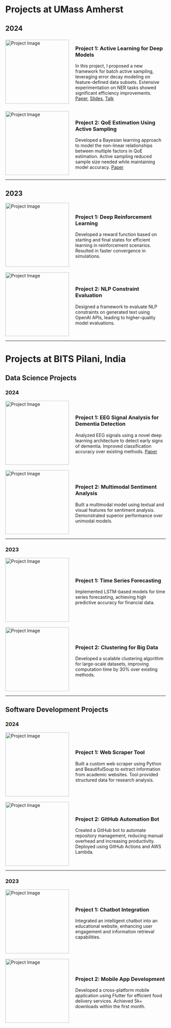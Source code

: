 <!DOCTYPE html>
<html>
<head>
    <title>Projects</title>
</head>
<body>

# Projects at UMass Amherst

## 2024

<div style="display: flex; flex-direction: row; align-items: center;">
    <img src="path/to/your/2024_project1_image.png" alt="Project Image" width="200" style="margin-right: 20px;"/>
    <div>
        <h3>Project 1: Active Learning for Deep Models</h3>
        <p>In this project, I proposed a new framework for batch active sampling, leveraging error decay modeling on feature-defined data subsets. Extensive experimentation on NER tasks showed significant efficiency improvements. <a href="#">Paper</a>, <a href="#">Slides</a>, <a href="#">Talk</a></p>
    </div>
</div>

<br/>

<div style="display: flex; flex-direction: row; align-items: center;">
    <img src="path/to/your/2024_project2_image.png" alt="Project Image" width="200" style="margin-right: 20px;"/>
    <div>
        <h3>Project 2: QoE Estimation Using Active Sampling</h3>
        <p>Developed a Bayesian learning approach to model the non-linear relationships between multiple factors in QoE estimation. Active sampling reduced sample size needed while maintaining model accuracy. <a href="#">Paper</a></p>
    </div>
</div>

---

## 2023

<div style="display: flex; flex-direction: row; align-items: center;">
    <img src="path/to/your/2023_project1_image.png" alt="Project Image" width="200" style="margin-right: 20px;"/>
    <div>
        <h3>Project 1: Deep Reinforcement Learning</h3>
        <p>Developed a reward function based on starting and final states for efficient learning in reinforcement scenarios. Resulted in faster convergence in simulations.</p>
    </div>
</div>

<br/>

<div style="display: flex; flex-direction: row; align-items: center;">
    <img src="path/to/your/2023_project2_image.png" alt="Project Image" width="200" style="margin-right: 20px;"/>
    <div>
        <h3>Project 2: NLP Constraint Evaluation</h3>
        <p>Designed a framework to evaluate NLP constraints on generated text using OpenAI APIs, leading to higher-quality model evaluations.</p>
    </div>
</div>

---

# Projects at BITS Pilani, India

## Data Science Projects

### 2024

<div style="display: flex; flex-direction: row; align-items: center;">
    <img src="path/to/your/2024_project1_image.png" alt="Project Image" width="200" style="margin-right: 20px;"/>
    <div>
        <h3>Project 1: EEG Signal Analysis for Dementia Detection</h3>
        <p>Analyzed EEG signals using a novel deep learning architecture to detect early signs of dementia. Improved classification accuracy over existing methods. <a href="#">Paper</a></p>
    </div>
</div>

<br/>

<div style="display: flex; flex-direction: row; align-items: center;">
    <img src="path/to/your/2024_project2_image.png" alt="Project Image" width="200" style="margin-right: 20px;"/>
    <div>
        <h3>Project 2: Multimodal Sentiment Analysis</h3>
        <p>Built a multimodal model using textual and visual features for sentiment analysis. Demonstrated superior performance over unimodal models.</p>
    </div>
</div>

---

### 2023

<div style="display: flex; flex-direction: row; align-items: center;">
    <img src="path/to/your/2023_project1_image.png" alt="Project Image" width="200" style="margin-right: 20px;"/>
    <div>
        <h3>Project 1: Time Series Forecasting</h3>
        <p>Implemented LSTM-based models for time series forecasting, achieving high predictive accuracy for financial data.</p>
    </div>
</div>

<br/>

<div style="display: flex; flex-direction: row; align-items: center;">
    <img src="path/to/your/2023_project2_image.png" alt="Project Image" width="200" style="margin-right: 20px;"/>
    <div>
        <h3>Project 2: Clustering for Big Data</h3>
        <p>Developed a scalable clustering algorithm for large-scale datasets, improving computation time by 30% over existing methods.</p>
    </div>
</div>

---

## Software Development Projects

### 2024

<div style="display: flex; flex-direction: row; align-items: center;">
    <img src="path/to/your/2024_project1_image.png" alt="Project Image" width="200" style="margin-right: 20px;"/>
    <div>
        <h3>Project 1: Web Scraper Tool</h3>
        <p>Built a custom web scraper using Python and BeautifulSoup to extract information from academic websites. Tool provided structured data for research analysis.</p>
    </div>
</div>

<br/>

<div style="display: flex; flex-direction: row; align-items: center;">
    <img src="path/to/your/2024_project2_image.png" alt="Project Image" width="200" style="margin-right: 20px;"/>
    <div>
        <h3>Project 2: GitHub Automation Bot</h3>
        <p>Created a GitHub bot to automate repository management, reducing manual overhead and increasing productivity. Deployed using GitHub Actions and AWS Lambda.</p>
    </div>
</div>

---

### 2023

<div style="display: flex; flex-direction: row; align-items: center;">
    <img src="path/to/your/2023_project1_image.png" alt="Project Image" width="200" style="margin-right: 20px;"/>
    <div>
        <h3>Project 1: Chatbot Integration</h3>
        <p>Integrated an intelligent chatbot into an educational website, enhancing user engagement and information retrieval capabilities.</p>
    </div>
</div>

<br/>

<div style="display: flex; flex-direction: row; align-items: center;">
    <img src="path/to/your/2023_project2_image.png" alt="Project Image" width="200" style="margin-right: 20px;"/>
    <div>
        <h3>Project 2: Mobile App Development</h3>
        <p>Developed a cross-platform mobile application using Flutter for efficient food delivery services. Achieved 5k+ downloads within the first month.</p>
    </div>
</div>

</body>
</html>
